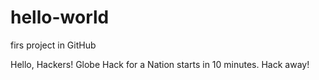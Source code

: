 # hello-world
firs project in GitHub

Hello, Hackers! Globe Hack for a Nation starts in 10 minutes. Hack away!

